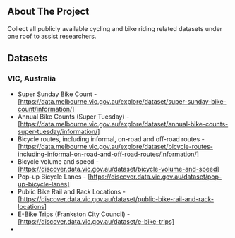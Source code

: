 <!-- ABOUT THE PROJECT -->
## About The Project
Collect all publicly available cycling and bike riding related datasets under one roof to assist researchers.

## Datasets
### VIC, Australia
* Super Sunday Bike Count - [https://data.melbourne.vic.gov.au/explore/dataset/super-sunday-bike-count/information/]
* Annual Bike Counts (Super Tuesday) - [https://data.melbourne.vic.gov.au/explore/dataset/annual-bike-counts-super-tuesday/information/]
* Bicycle routes, including informal, on-road and off-road routes - [https://data.melbourne.vic.gov.au/explore/dataset/bicycle-routes-including-informal-on-road-and-off-road-routes/information/]
* Bicycle volume and speed - [https://discover.data.vic.gov.au/dataset/bicycle-volume-and-speed]
* Pop-up Bicycle Lanes - [https://discover.data.vic.gov.au/dataset/pop-up-bicycle-lanes]
* Public Bike Rail and Rack Locations - [https://discover.data.vic.gov.au/dataset/public-bike-rail-and-rack-locations]
* E-Bike Trips (Frankston City Council) - [https://discover.data.vic.gov.au/dataset/e-bike-trips]
* 




